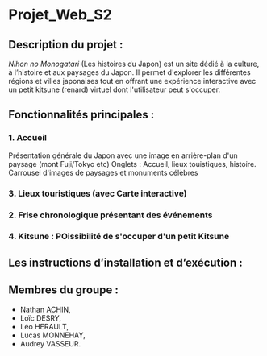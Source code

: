# Projet_Web_S2

## Description du projet :
*Nihon no Monogatari* (Les histoires du Japon) est un site dédié à la culture, à l’histoire et aux paysages du Japon. Il permet d'explorer les différentes régions et villes japonaises tout en offrant une expérience interactive avec un petit kitsune (renard) virtuel dont l'utilisateur peut s'occuper.


## Fonctionnalités principales : 

### 1. Accueil
Présentation générale du Japon avec une image en arrière-plan d'un paysage (mont Fuji/Tokyo etc)
Onglets : Accueil, lieux touistiques, histoire.
Carrousel d'images de paysages et monuments célèbres

### 3. Lieux touristiques (avec Carte interactive)
### 2. Frise chronologique présentant des événements 
### 4. Kitsune : POissibilité de s'occuper d'un petit Kitsune


## Les instructions d’installation et d’exécution :



## Membres du groupe : 
- Nathan ACHIN,
- Loïc DESRY,
- Léo HERAULT,
- Lucas MONNEHAY,
- Audrey VASSEUR.

